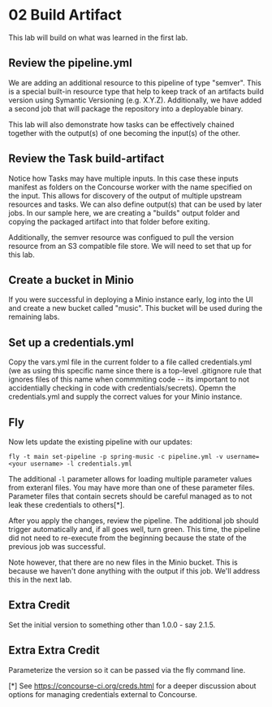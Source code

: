 # 02 Build Artifact

This lab will build on what was learned in the first lab.

## Review the pipeline.yml

We are adding an additional resource to this pipeline of type "semver".  This is a special built-in resource type that help to keep track of an artifacts build version using Symantic Versioning (e.g. X.Y.Z).  Additionally, we have added a second job that will package the repository into a deployable binary.

This lab will also demonstrate how tasks can be effectively chained together with the output(s) of one becoming the input(s) of the other.

## Review the Task build-artifact

Notice how Tasks may have multiple inputs.  In this case these inputs manifest as folders on the Concourse worker with the name specified on the input.  This allows for discovery of the output of multiple upstream resources and tasks.  We can also define output(s) that can be used by later jobs.  In our sample here, we are creating a "builds" output folder and copying the packaged artifact into that folder before exiting.

Additionally, the semver resource was configued to pull the version resource from an S3 compatible file store.  We will need to set that up for this lab.

## Create a bucket in Minio

If you were successful in deploying a Minio instance early, log into the UI and create a new bucket called "music".  This bucket will be used during the remaining labs.

## Set up a credentials.yml

Copy the vars.yml file in the current folder to a file called credentials.yml (we as using this specific name since there is a top-level .gitignore rule that ignores files of this name when commmiting code -- its important to not accidentially checking in code with credentials/secrets).  Opemn the credentials.yml and supply the correct values for your Minio instance.

## Fly

Now lets update the existing pipeline with our updates:

```
fly -t main set-pipeline -p spring-music -c pipeline.yml -v username=<your username> -l credentials.yml
```

The additional `-l` parameter allows for loading multiple parameter values from exteranl files.  You may have more than one of these parameter files.  Parameter files that contain secrets should be careful managed as to not leak these credentials to others[*].

After you apply the changes, review the pipeline.  The additional job should trigger automatically and, if all goes well, turn green.  This time, the pipeline did not need to re-execute from the beginning because the state of the previous job was successful.

Note however, that there are no new files in the Minio bucket.  This is because we haven't done anything with the output if this job.  We'll address this in the next lab.

## Extra Credit

Set the initial version to something other than 1.0.0 - say 2.1.5.

## Extra Extra Credit

Parameterize the version so it can be passed via the fly command line.



[*] See https://concourse-ci.org/creds.html for a deeper discussion about options for managing credentials external to Concourse.
